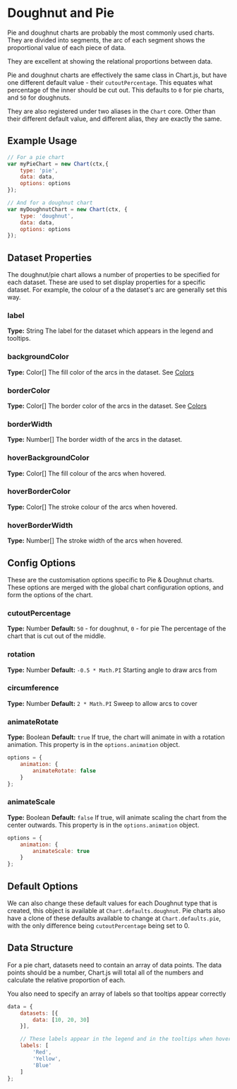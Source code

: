 # Doughnut and Pie
Pie and doughnut charts are probably the most commonly used charts. They are divided into segments, the arc of each segment shows the proportional value of each piece of data.

They are excellent at showing the relational proportions between data.

Pie and doughnut charts are effectively the same class in Chart.js, but have one different default value - their `cutoutPercentage`. This equates what percentage of the inner should be cut out. This defaults to `0` for pie charts, and `50` for doughnuts.

They are also registered under two aliases in the `Chart` core. Other than their different default value, and different alias, they are exactly the same.

## Example Usage

```javascript
// For a pie chart
var myPieChart = new Chart(ctx,{
    type: 'pie',
    data: data,
    options: options
});
```

```javascript
// And for a doughnut chart
var myDoughnutChart = new Chart(ctx, {
    type: 'doughnut',
    data: data,
    options: options
});
```

## Dataset Properties

The doughnut/pie chart allows a number of properties to be specified for each dataset. These are used to set display properties for a specific dataset. For example, the colour of a the dataset's arc are generally set this way.

### label
**Type:** String
The label for the dataset which appears in the legend and tooltips.

### backgroundColor
**Type:** Color[]
The fill color of the arcs in the dataset. See [Colors](../general/colors.md#colors)

### borderColor
**Type:** Color[]
The border color of the arcs in the dataset. See [Colors](../general/colors.md#colors)

### borderWidth
**Type:** Number[]
The border width of the arcs in the dataset.

### hoverBackgroundColor
**Type:** Color[]
The fill colour of the arcs when hovered.

### hoverBorderColor
**Type:** Color[]
The stroke colour of the arcs when hovered.

### hoverBorderWidth
**Type:** Number[]
The stroke width of the arcs when hovered.

## Config Options

These are the customisation options specific to Pie & Doughnut charts. These options are merged with the global chart configuration options, and form the options of the chart.

### cutoutPercentage
**Type:** Number
**Default:** `50` - for doughnut, `0` - for pie
The percentage of the chart that is cut out of the middle.

### rotation
**Type:** Number
**Default:** `-0.5 * Math.PI`
Starting angle to draw arcs from

### circumference
**Type:** Number
**Default:** `2 * Math.PI`
Sweep to allow arcs to cover

### animateRotate
**Type:** Boolean
**Default:** `true`
If true, the chart will animate in with a rotation animation. This property is in the `options.animation` object.

```javascript
options = {
    animation: {
        animateRotate: false
    }
};
```

### animateScale
**Type:** Boolean
**Default:** `false`
If true, will animate scaling the chart from the center outwards. This property is in the `options.animation` object.

```javascript
options = {
    animation: {
        animateScale: true
    }
};
```

## Default Options

We can also change these default values for each Doughnut type that is created, this object is available at `Chart.defaults.doughnut`. Pie charts also have a clone of these defaults available to change at `Chart.defaults.pie`, with the only difference being `cutoutPercentage` being set to 0.

## Data Structure

For a pie chart, datasets need to contain an array of data points. The data points should be a number, Chart.js will total all of the numbers and calculate the relative proportion of each.

You also need to specify an array of labels so that tooltips appear correctly

```javascript
data = {
    datasets: [{
        data: [10, 20, 30]
    }],

    // These labels appear in the legend and in the tooltips when hovering different arcs
    labels: [
        'Red',
        'Yellow',
        'Blue'
    ]
};
```